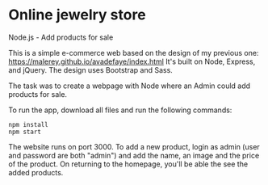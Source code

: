 # Online jewelry store 
Node.js - Add products for sale  

This is a simple e-commerce web based on the design of my previous one: https://malerey.github.io/avadefaye/index.html
It's built on Node, Express, and jQuery. The design uses Bootstrap and Sass. 

The task was to create a webpage with Node where an Admin could add products for sale. 

To run the app, download all files and run the following commands:

```
npm install
npm start
```

The website runs on port 3000. To add a new product, login as admin (user and password are both "admin") and add the name, an image and the price of the product. 
On returning to the homepage, you'll be able the see the added products. 
